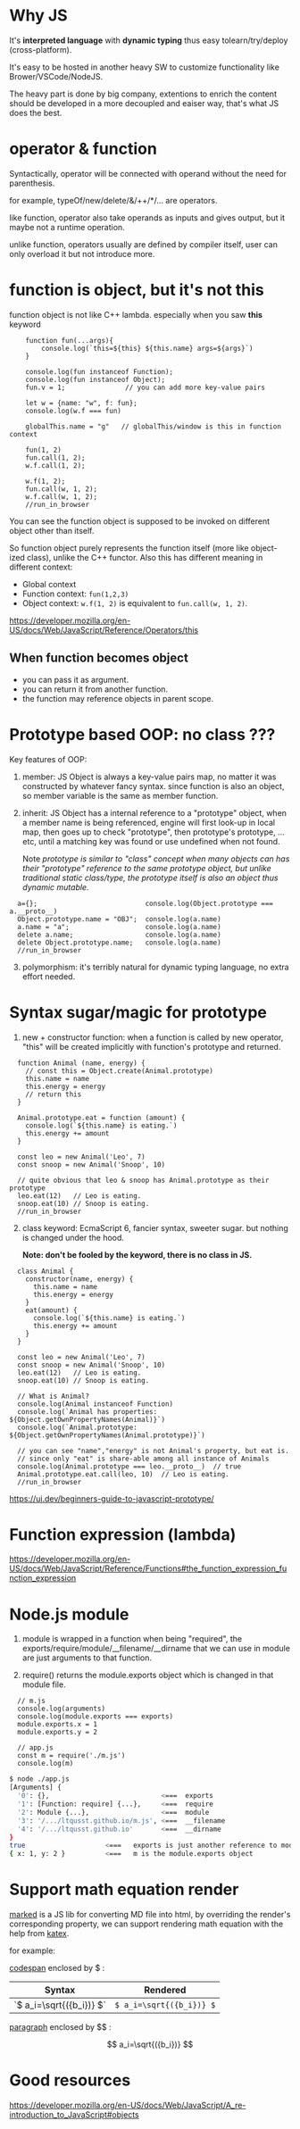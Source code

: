 # Why JS

It's **interpreted language** with **dynamic typing** thus easy tolearn/try/deploy (cross-platform).

It's easy to be hosted in another heavy SW to customize functionality like Brower/VSCode/NodeJS.

The heavy part is done by big company, extentions to enrich the content should be developed in a more decoupled and eaiser way, that's what JS does the best.

# operator & function

Syntactically, operator will be connected with operand without the need for parenthesis.

for example, typeOf/new/delete/&/++/*/... are operators.

like function, operator also take operands as inputs and gives output, but it maybe not a runtime operation.

unlike function, operators usually are defined by compiler itself, user can only overload it but not introduce more.

# function is object, but it's not this

function object is not like C++ lambda. especially when you saw **this** keyword

~~~JS
    function fun(...args){
        console.log(`this=${this} ${this.name} args=${args}`)
    }

    console.log(fun instanceof Function);
    console.log(fun instanceof Object);
    fun.v = 1;               // you can add more key-value pairs

    let w = {name: "w", f: fun};
    console.log(w.f === fun)

    globalThis.name = "g"   // globalThis/window is this in function context

    fun(1, 2)
    fun.call(1, 2);
    w.f.call(1, 2);

    w.f(1, 2);
    fun.call(w, 1, 2);
    w.f.call(w, 1, 2);
    //run_in_browser
~~~

You can see the function object is supposed to be invoked on different object other than itself.

So function object purely represents the function itself (more like object-ized class), unlike the C++ functor. Also this has different meaning in different context:

  * Global context 
  * Function context: `fun(1,2,3)`
  * Object context:  `w.f(1, 2)` is equivalent to `fun.call(w, 1, 2)`.

https://developer.mozilla.org/en-US/docs/Web/JavaScript/Reference/Operators/this

## When function becomes object

* you can pass it as argument.
* you can return it from another function.
* the function may reference objects in parent scope.

# Prototype based OOP: no class ???

Key features of OOP:

1. member: JS Object is always a key-value pairs map, no matter it was constructed by whatever fancy syntax. since function is also an object, so member variable is the same as member function.

2. inherit: JS Object has a internal reference to a "prototype" object, when a member name is being referenced, engine will first look-up in local map, then goes up to check "prototype", then prototype's prototype, ... etc, until a matching key was found or use undefined when not found.

    Note *prototype is similar to "class" concept when many objects can has their "prototype" reference to the same prototype object, but unlike traditional static class/type, the prototype itself is also an object thus dynamic mutable.*

~~~JS
  a={};                           console.log(Object.prototype === a.__proto__)
  Object.prototype.name = "OBJ";  console.log(a.name)
  a.name = "a";                   console.log(a.name)
  delete a.name;                  console.log(a.name)
  delete Object.prototype.name;   console.log(a.name)
  //run_in_browser
~~~

3. polymorphism: it's terribly natural for dynamic typing language, no extra effort needed.




# Syntax sugar/magic for prototype

1. new + constructor function: when a function is called by new operator, "this" will be created implicitly with function's prototype and returned.

~~~JS
  function Animal (name, energy) {
    // const this = Object.create(Animal.prototype)
    this.name = name
    this.energy = energy
    // return this
  }

  Animal.prototype.eat = function (amount) {
    console.log(`${this.name} is eating.`)
    this.energy += amount
  }

  const leo = new Animal('Leo', 7)
  const snoop = new Animal('Snoop', 10)

  // quite obvious that leo & snoop has Animal.prototype as their prototype
  leo.eat(12)   // Leo is eating.
  snoop.eat(10) // Snoop is eating.
  //run_in_browser
~~~

2. class keyword: EcmaScript 6, fancier syntax, sweeter sugar. but nothing is changed under the hood.

    **Note: don't be fooled by the keyword, there is no class in JS.**

~~~JS
  class Animal {
    constructor(name, energy) {
      this.name = name
      this.energy = energy
    }
    eat(amount) {
      console.log(`${this.name} is eating.`)
      this.energy += amount
    }
  }

  const leo = new Animal('Leo', 7)
  const snoop = new Animal('Snoop', 10)
  leo.eat(12)   // Leo is eating.
  snoop.eat(10) // Snoop is eating.

  // What is Animal?
  console.log(Animal instanceof Function)
  console.log(`Animal has properties: ${Object.getOwnPropertyNames(Animal)}`)
  console.log(`Animal.prototype: ${Object.getOwnPropertyNames(Animal.prototype)}`)

  // you can see "name","energy" is not Animal's property, but eat is.
  // since only "eat" is share-able among all instance of Animals
  console.log(Animal.prototype === leo.__proto__)  // true
  Animal.prototype.eat.call(leo, 10)  // Leo is eating.
  //run_in_browser
~~~

https://ui.dev/beginners-guide-to-javascript-prototype/

# Function expression (lambda)

https://developer.mozilla.org/en-US/docs/Web/JavaScript/Reference/Functions#the_function_expression_function_expression

# Node.js module

1. module is wrapped in a function when being "required", the exports/require/module/__filename/__dirname that we can use in module are just arguments to that function.

2. require() returns the module.exports object which is changed in that module file.

~~~JS
  // m.js
  console.log(arguments)
  console.log(module.exports === exports)
  module.exports.x = 1
  module.exports.y = 2
~~~

~~~JS
  // app.js
  const m = require('./m.js')
  console.log(m)
~~~

~~~Bash
$ node ./app.js
[Arguments] {
  '0': {},                            <===  exports
  '1': [Function: require] {...},     <===  require
  '2': Module {...},                  <===  module
  '3': '/.../ltqusst.github.io/m.js', <===  __filename
  '4': '/.../ltqusst.github.io'       <===  __dirname
}
true                    <===   exports is just another reference to module.exports
{ x: 1, y: 2 }          <===   m is the module.exports object
~~~



# Support math equation render

[marked](https://github.com/markedjs/marked) is a JS lib for converting MD file into html, by overriding the render's corresponding property, we can support rendering math equation with the help from [katex](https://katex.org).

for example: 

[codespan](https://www.markdownguide.org/basic-syntax/#code) enclosed by $ :

| Syntax      | Rendered |
| ----------- | ----------- |
| \`$ a_i=\sqrt{({b_i})} $\`      | `$ a_i=\sqrt{({b_i})} $`       |


[paragraph](https://www.markdownguide.org/basic-syntax/#paragraphs-1) enclosed by $$ :

$$
  a_i=\sqrt{({b_i})}
$$


# Good resources

https://developer.mozilla.org/en-US/docs/Web/JavaScript/A_re-introduction_to_JavaScript#objects
